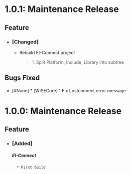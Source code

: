# 1.0.1: Maintenance Release
 
## Feature
* ### [Changed] 
    * Rebuild EI-Connect project
        >1\. Split Platform, Include, Library into subtree
## Bugs Fixed
* [#None]
        * [WISECore]：Fix Lostconnect error message

# 1.0.0: Maintenance Release
 
## Feature
* ### [Added] 
    ##### EI-Connect
        * First build

